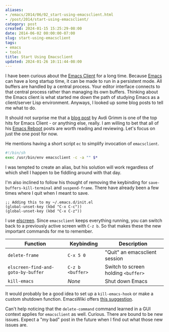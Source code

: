 ```yaml
---
aliases:
- /emacs/2014/06/02_start-using-emacsclient.html
- /post/2014/start-using-emacsclient/
category: post
created: 2024-01-15 15:25:29-08:00
date: 2014-06-02 00:00:00-07:00
slug: start-using-emacsclient
tags:
- emacs
- tools
title: Start Using Emacsclient
updated: 2024-01-26 10:11:44-08:00
---
```


I have been curious about the [Emacs Client](http://www.emacswiki.org/emacs/EmacsClient) for a long time. Because [Emacs](../../../card/Emacs.md) can have a long startup time, it can be made to run in a persistent mode. All buffers are handled by a central process. Your editor interface connects to that central process rather than managing its own buffers. Thinking about the Emacs client is what started me down the path of studying Emacs as a client/server Lisp environment. Anyways, I looked up some blog posts to tell me what to do.

<!--more-->

It should not surprise me that a [blog post](http://devblog.avdi.org/2011/10/27/running-emacs-as-a-server-emacs-reboot-15/) by Avdi Grimm is one of the top hits for Emacs Client - or anything else, really. I am willing to bet that all of his [Emacs Reboot](http://devblog.avdi.org/category/emacs-reboot/) posts are worth reading and reviewing. Let's focus on just the one post for now.

He mentions having a short script `ec` to simplify invocation of `emacsclient`.

````sh
#!/bin/sh
exec /usr/bin/env emacsclient -c -a "" $*
````

I was tempted to create an alias, but his solution will work regardless of which shell I happen to be fiddling around with that day.

I'm also inclined to follow his thought of removing the keybinding for `save-buffers-kill-terminal` and `suspend-frame`. There have already been a few times where I quit when I meant to save.

````emacs-lisp
;; Adding this to my ~/.emacs.d/init.el
(global-unset-key (kbd "C-x C-c"))
(global-unset-key (kbd "C-x C-z"))
````

I use [elscreen](http://www.emacswiki.org/emacs/EmacsLispScreen). Since `emacsclient` keeps everything running, you can switch back to a previously active screen with `C-z b`. So that makes these the new important commands for me to remember.

|Function|Keybinding|Description|
|--------|----------|-----------|
|`delete-frame`|`C-x 5 0`|"Quit" an emacsclient session|
|`elscreen-find-and-goto-by-buffer`|`C-z b <buffer>`|Switch to screen holding `<buffer>`|
|`kill-emacs`|*None*|Shut down Emacs|

It would probably be a good idea to set up a `kill-emacs-hook` or make a custom shutdown function. EmacsWiki offers [this suggestion](http://www.emacswiki.org/emacs/EmacsAsDaemon#toc7).

Can't help noticing that the `delete-command` command learned in a GUI context applies for `emacsclient` as well. Curious. There are bound to be new issues. Expect a "my bad" post in the future when I find out what those new issues are.